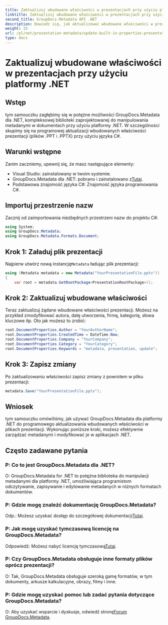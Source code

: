 ```yaml
---
title: Zaktualizuj wbudowane właściwości w prezentacjach przy użyciu platformy .NET
linktitle: Zaktualizuj wbudowane właściwości w prezentacjach przy użyciu platformy .NET
second_title: GroupDocs.Metadata API .NET
description: Dowiedz się, jak aktualizować wbudowane właściwości w prezentacjach przy użyciu platformy .NET za pomocą GroupDocs.Metadata, wszechstronnej biblioteki do manipulacji metadanymi.
weight: 15
url: /pl/net/presentation-metadata/update-built-in-properties-presentations/
type: docs
---
```

# Zaktualizuj wbudowane właściwości w prezentacjach przy użyciu platformy .NET

## Wstęp
tym samouczku zagłębimy się w potężne możliwości GroupDocs.Metadata dla .NET, kompleksowej biblioteki zaprojektowanej do manipulowania metadanymi w dokumentach przy użyciu platformy .NET. W szczególności skupimy się na programowej aktualizacji wbudowanych właściwości prezentacji (plików .PPT i .PPTX) przy użyciu języka C#.
## Warunki wstępne
Zanim zaczniemy, upewnij się, że masz następujące elementy:
- Visual Studio: zainstalowany w twoim systemie.
-  GroupDocs.Metadata dla .NET: pobrano i zainstalowano z[Tutaj](https://releases.groupdocs.com/metadata/net/).
- Podstawowa znajomość języka C#: Znajomość języka programowania C#.

## Importuj przestrzenie nazw
Zacznij od zaimportowania niezbędnych przestrzeni nazw do projektu C#:
```csharp
using System;
using GroupDocs.Metadata;
using GroupDocs.Metadata.Formats.Document;
```
## Krok 1: Załaduj plik prezentacji
 Najpierw utwórz nową instancję`Metadata` ładując plik prezentacji:
```csharp
using (Metadata metadata = new Metadata("YourPresentationFile.pptx"))
{
    var root = metadata.GetRootPackage<PresentationRootPackage>();
```
## Krok 2: Zaktualizuj wbudowane właściwości
Teraz zaktualizuj żądane wbudowane właściwości prezentacji. Możesz na przykład zmodyfikować autora, datę utworzenia, firmę, kategorię, słowa kluczowe itp. Oto jak możesz to zrobić:
```csharp
root.DocumentProperties.Author = "YourAuthorName";
root.DocumentProperties.CreatedTime = DateTime.Now;
root.DocumentProperties.Company = "YourCompany";
root.DocumentProperties.Category = "YourCategory";
root.DocumentProperties.Keywords = "metadata, presentation, update";
```
## Krok 3: Zapisz zmiany
Po zaktualizowaniu właściwości zapisz zmiany z powrotem w pliku prezentacji:
```csharp
metadata.Save("YourPresentationFile.pptx");
```

## Wniosek
tym samouczku omówiliśmy, jak używać GroupDocs.Metadata dla platformy .NET do programowego aktualizowania wbudowanych właściwości w plikach prezentacji. Wykonując poniższe kroki, możesz efektywnie zarządzać metadanymi i modyfikować je w aplikacjach .NET.

## Często zadawane pytania
### P: Co to jest GroupDocs.Metadata dla .NET?
O: GroupDocs.Metadata for .NET to potężna biblioteka do manipulacji metadanymi dla platformy .NET, umożliwiająca programistom odczytywanie, zapisywanie i edytowanie metadanych w różnych formatach dokumentów.
### P: Gdzie mogę znaleźć dokumentację GroupDocs.Metadata?
 Odp.: Możesz uzyskać dostęp do szczegółowej dokumentacji[Tutaj](https://tutorials.groupdocs.com/metadata/net/).
### P: Jak mogę uzyskać tymczasową licencję na GroupDocs.Metadata?
 Odpowiedź: Możesz nabyć licencję tymczasową[Tutaj](https://purchase.groupdocs.com/temporary-license/).
### P: Czy GroupDocs.Metadata obsługuje inne formaty plików oprócz prezentacji?
O: Tak, GroupDocs.Metadata obsługuje szeroką gamę formatów, w tym dokumenty, arkusze kalkulacyjne, obrazy, filmy i inne.
### P: Gdzie mogę uzyskać pomoc lub zadać pytania dotyczące GroupDocs.Metadata?
 O: Aby uzyskać wsparcie i dyskusje, odwiedź stronę[Forum GroupDocs.Metadata](https://forum.groupdocs.com/c/metadata/14).
